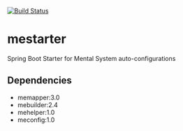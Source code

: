 [![Build Status](http://ci.teammental.com/buildStatus/icon?job=mental-party/mestarter/master)](http://ci.teammental.com/job/mental-party/job/mestarter/job/master/)

# mestarter
Spring Boot Starter for Mental System auto-configurations

## Dependencies

- memapper:3.0
- mebuilder:2.4
- mehelper:1.0
- meconfig:1.0
